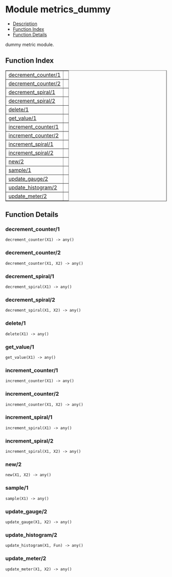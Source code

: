 

# Module metrics_dummy #
* [Description](#description)
* [Function Index](#index)
* [Function Details](#functions)

dummy metric module.

<a name="index"></a>

## Function Index ##


<table width="100%" border="1" cellspacing="0" cellpadding="2" summary="function index"><tr><td valign="top"><a href="#decrement_counter-1">decrement_counter/1</a></td><td></td></tr><tr><td valign="top"><a href="#decrement_counter-2">decrement_counter/2</a></td><td></td></tr><tr><td valign="top"><a href="#decrement_spiral-1">decrement_spiral/1</a></td><td></td></tr><tr><td valign="top"><a href="#decrement_spiral-2">decrement_spiral/2</a></td><td></td></tr><tr><td valign="top"><a href="#delete-1">delete/1</a></td><td></td></tr><tr><td valign="top"><a href="#get_value-1">get_value/1</a></td><td></td></tr><tr><td valign="top"><a href="#increment_counter-1">increment_counter/1</a></td><td></td></tr><tr><td valign="top"><a href="#increment_counter-2">increment_counter/2</a></td><td></td></tr><tr><td valign="top"><a href="#increment_spiral-1">increment_spiral/1</a></td><td></td></tr><tr><td valign="top"><a href="#increment_spiral-2">increment_spiral/2</a></td><td></td></tr><tr><td valign="top"><a href="#new-2">new/2</a></td><td></td></tr><tr><td valign="top"><a href="#sample-1">sample/1</a></td><td></td></tr><tr><td valign="top"><a href="#update_gauge-2">update_gauge/2</a></td><td></td></tr><tr><td valign="top"><a href="#update_histogram-2">update_histogram/2</a></td><td></td></tr><tr><td valign="top"><a href="#update_meter-2">update_meter/2</a></td><td></td></tr></table>


<a name="functions"></a>

## Function Details ##

<a name="decrement_counter-1"></a>

### decrement_counter/1 ###

`decrement_counter(X1) -> any()`

<a name="decrement_counter-2"></a>

### decrement_counter/2 ###

`decrement_counter(X1, X2) -> any()`

<a name="decrement_spiral-1"></a>

### decrement_spiral/1 ###

`decrement_spiral(X1) -> any()`

<a name="decrement_spiral-2"></a>

### decrement_spiral/2 ###

`decrement_spiral(X1, X2) -> any()`

<a name="delete-1"></a>

### delete/1 ###

`delete(X1) -> any()`

<a name="get_value-1"></a>

### get_value/1 ###

`get_value(X1) -> any()`

<a name="increment_counter-1"></a>

### increment_counter/1 ###

`increment_counter(X1) -> any()`

<a name="increment_counter-2"></a>

### increment_counter/2 ###

`increment_counter(X1, X2) -> any()`

<a name="increment_spiral-1"></a>

### increment_spiral/1 ###

`increment_spiral(X1) -> any()`

<a name="increment_spiral-2"></a>

### increment_spiral/2 ###

`increment_spiral(X1, X2) -> any()`

<a name="new-2"></a>

### new/2 ###

`new(X1, X2) -> any()`

<a name="sample-1"></a>

### sample/1 ###

`sample(X1) -> any()`

<a name="update_gauge-2"></a>

### update_gauge/2 ###

`update_gauge(X1, X2) -> any()`

<a name="update_histogram-2"></a>

### update_histogram/2 ###

`update_histogram(X1, Fun) -> any()`

<a name="update_meter-2"></a>

### update_meter/2 ###

`update_meter(X1, X2) -> any()`

